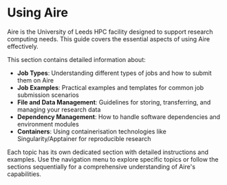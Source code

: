 # Using Aire

Aire is the University of Leeds HPC facility designed to support research computing needs. This guide covers the essential aspects of using Aire effectively.

This section contains detailed information about:

- **Job Types**: Understanding different types of jobs and how to submit them on Aire
- **Job Examples**: Practical examples and templates for common job submission scenarios
- **File and Data Management**: Guidelines for storing, transferring, and managing your research data
- **Dependency Management**: How to handle software dependencies and environment modules
- **Containers**: Using containerisation technologies like Singularity/Apptainer for reproducible research

Each topic has its own dedicated section with detailed instructions and examples. Use the navigation menu to explore specific topics or follow the sections sequentially for a comprehensive understanding of Aire's capabilities.

